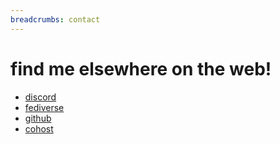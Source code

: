 ```yaml
---
breadcrumbs: contact
---
```


# find me elsewhere on the web!

- [discord](https://discord.com/users/214915410020007936)
- [fediverse](https://furry.engineer/@nil)
- [github](https://github.com/spazzylemons)
- [cohost](https://cohost.org/spazzylemons)
